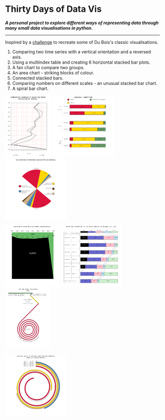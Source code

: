 # Thirty Days of Data Vis

***A personal project to explore different ways of representing data through many small data visualisations in python.***

---

Inspired by a [challenge](https://github.com/ajstarks/dubois-data-portraits/tree/master/challenge) to recreate some of Du Bois's classic visualisations.
1. Comparing two time series with a vertical orientation and a reversed axis.
2. Using a multiindex table and creating 6 horizontal stacked bar plots.
3. A fan chart to compare two groups.
4. An area chart - striking blocks of colour.
5. Connected stacked bars.
6. Comparing numbers on different scales - an unusual stacked bar chart.
7. A spiral bar chart.


<img src="vis/D1_dubois1.png" height="200" > <img src="vis/D2_duBois2.png" height="200" > <img src="vis/D3_duBois3.png" height="200" >

<img src="vis/D4_duBois4.png" height="200" > <img src="vis/D5_duBois5.png" height="200" > <img src="vis/D6_duBois6.png" height="200" >

<img src="vis/D7_duBois7.png" height="200" >
